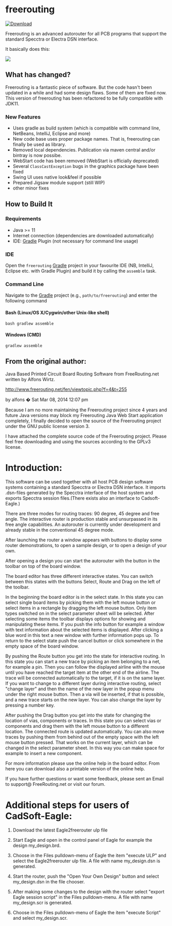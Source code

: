 # freerouting

[ ![Download](https://api.bintray.com/packages/miho/Freerouting/freerouting/images/download.svg) ](https://bintray.com/miho/Freerouting/freerouting/_latestVersion)

Freerouting is an advanced autorouter for all PCB programs that support the standard Specctra or Electra DSN interface.

It basically does this:

![](https://raw.githubusercontent.com/miho/freerouting/master/res/img/freerouting.jpg)

## What has changed?

Freerouting is a fantastic piece of software. But the code hasn't been updated in a while and had some design flaws. Some of them are fixed now. This version of freerouting has been refactored to be fully compatible with JDK11.

### New Features

- Uses gradle as build system (which is compatible with command line, NetBeans, IntelliJ, Eclipse and more)
- New code base uses proper package names. That is, freerouting can finally be used as library.
- Removed local dependencies. Publication via maven central and/or bintray is now possibe.
- WebStart code has been removed (WebStart is officially deprecated)
- Several `ClassCastException` bugs in the graphics package have been fixed
- Swing UI uses native look&feel if possible
- Prepared Jigsaw module support (still WIP)
- other minor fixes

## How to Build It

### Requirements

- Java >= 11
- Internet connection (dependencies are downloaded automatically)
- IDE: [Gradle](http://www.gradle.org/) Plugin (not necessary for command line usage)

### IDE

Open the `freerouting` [Gradle](http://www.gradle.org/) project in your favourite IDE (NB, IntelliJ, Eclipse etc. with Gradle Plugin) and build it
by calling the `assemble` task.

### Command Line

Navigate to the [Gradle](http://www.gradle.org/) project (e.g., `path/to/freerouting`) and enter the following command

#### Bash (Linux/OS X/Cygwin/other Unix-like shell)

    bash gradlew assemble
    
#### Windows (CMD)

    gradlew assemble

## From the original author:

Java Based Printed Circuit Board Routing Software from FreeRouting.net written by Alfons Wirtz.

http://www.freerouting.net/fen/viewtopic.php?f=4&t=255

by alfons � Sat Mar 08, 2014 12:07 pm

Because I am no more maintaining the Freerouting project since 4 years and future Java versions may block my Freerouting Java Web Start application completely, I finally decided to open the source of the Freerouting project under the GNU public license version 3.

I have attached the complete source code of the Freerouting project. Please feel free downloading and using the sources according to the GPLv3 license.


Introduction:
=============

This software can be used together with all host PCB design software systems containing a standard Specctra or Electra DSN interface. It imports .dsn-files generated by the Specctra interface of the host system and exports Specctra session files.(There exists also an interface to Cadsoft-Eagle.)

There are three modes for routing traces: 90 degree, 45 degree and free angle. The interactive router is production stable and unsurpassed in its free angle capabilities. An autorouter is currently under development and already stable in the conventional 45 degree mode.

After launching the router a window appears with buttons to display some router demonstrations, to open a sample design, or to open a design of your own.

After opening a design you can start the autorouter with the button in the toolbar on top of the board window.

The board editor has three different interactive states. You can switch between this states with the buttons Select, Route and Drag on the left of the toolbar.

In the beginning the board editor is in the select state. In this state you can select single board items by picking them with the left mouse button or select items in a rectangle by dragging the left mouse button. Only item types switched on in the select parameter sheet will be selected. After selecting some items the toolbar displays options for showing and manipulating these items. If you push the info button for example a window with text information about the selected items is displayed. After clicking a blue word in this text a new window with further information pops up. To return to the select state push the cancel button or click somewhere in the empty space of the board window.

By pushing the Route button you get into the state for interactive routing. In this state you can start a new trace by picking an item belonging to a net, for example a pin. Then you can follow the displayed airline with the mouse until you have reached the target item at the other end of the airline. The trace will be connected automatically to the target, if it is on the same layer. If you want to change to a different layer during interactive routing, select "change layer" and then the name of the new layer in the popup menu under the right mouse button. Then a via will be inserted, if that is possible, and a new trace starts on the new layer. You can also change the layer by pressing a number key.

After pushing the Drag button you get into the state for changing the location of vias, components or traces. In this state you can select vias or components and drag them with the left mouse button to a different location. The connected route is updated automatically. You can also move traces by pushing them from behind out of the empty space with the left mouse button pressed. That works on the current layer, which can be changed in the select parameter sheet. In this way you can make space for example to insert a new component.

For more information please use the online help in the board editor. From here you can download also a printable version of the online help.

If you have further questions or want some feedback, please sent an Email to support@ FreeRouting.net or visit our forum.

Additional steps for users of CadSoft-Eagle:
============================================

1) Download the latest Eagle2freerouter ulp file

2) Start Eagle and open in the control panel of Eagle for example the design my_design.brd.

3) Choose in the Files pulldown-menu of Eagle the item "execute ULP" and select the Eagle2freerouter ulp file. A file with name my_design.dsn is generated.

4) Start the router, push the "Open Your Own Design" button and select my_design.dsn in the file chooser.

5) After making some changes to the design with the router select "export Eagle session script" in the Files pulldown-menu. A file with name my_design.scr is generated.

6) Choose in the Files pulldown-menu of Eagle the item "execute Script" and select my_design.scr.


